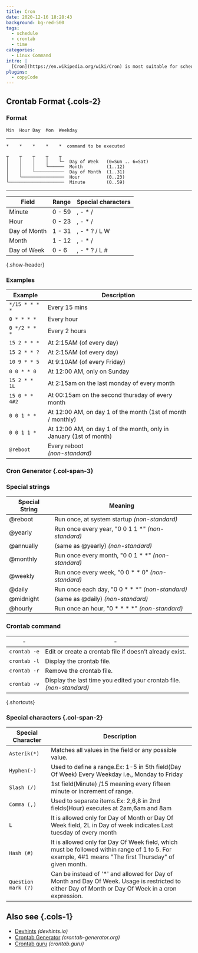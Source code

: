 ```yaml
---
title: Cron
date: 2020-12-16 18:28:43
background: bg-red-500
tags:
  - schedule
  - crontab
  - time
categories:
  - Linux Command
intro: |
  [Cron](https://en.wikipedia.org/wiki/Cron) is most suitable for scheduling repetitive tasks. Scheduling one-time tasks can be accomplished using the associated at utility.
plugins:
  - copyCode
---
```


## Crontab Format {.cols-2}

### Format

```
Min  Hour Day  Mon  Weekday
```

---

```
*    *    *    *    *  command to be executed
```

```
┬    ┬    ┬    ┬    ┬
│    │    │    │    └─  Day of Week   (0=Sun .. 6=Sat)
│    │    │    └──────  Month         (1..12)
│    │    └───────────  Day of Month  (1..31)
│    └────────────────  Hour          (0..23)
└─────────────────────  Minute        (0..59)
```

---

| Field        | Range  | Special characters |
| ------------ | ------ | ------------------ |
| Minute       | 0 - 59 | , - \* /           |
| Hour         | 0 - 23 | , - \* /           |
| Day of Month | 1 - 31 | , - \* ? / L W     |
| Month        | 1 - 12 | , - \* /           |
| Day of Week  | 0 - 6  | , - \* ? / L #     |

{.show-header}

### Examples

| Example        | Description                                                        |
| -------------- |--------------------------------------------------------------------|
| `*/15 * * * *` | Every 15 mins                                                      |
| `0 * * * *`    | Every hour                                                         |
| `0 */2 * * *`  | Every 2 hours                                                      |
| `15 2 * * *`   | At 2:15AM (of every day)                                           |
| `15 2 * * ?`   | At 2:15AM (of every day)                                           |
| `10 9 * * 5`   | At 9:10AM (of every Friday)                                        |
| `0 0 * * 0`    | At 12:00 AM, only on Sunday                                        |
| `15 2 * * 1L`  | At 2:15am on the last monday of every month                        |
| `15 0 * * 4#2` | At 00:15am on the second thursday of every month                   |
| `0 0 1 * *`    | At 12:00 AM, on day 1 of the month (1st of month / monthly)        |
| `0 0 1 1 *`    | At 12:00 AM, on day 1 of the month, only in January (1st of month) |
| `@reboot`      | Every reboot <br>_(non-standard)_                                  |


### Cron Generator {.col-span-3}

<widget name="cron"/>


### Special strings

| Special String | Meaning                                              |
| -------------- | ---------------------------------------------------- |
| @reboot        | Run once, at system startup _(non-standard)_         |
| @yearly        | Run once every year, "0 0 1 1 \*" _(non-standard)_   |
| @annually      | (same as @yearly) _(non-standard)_                   |
| @monthly       | Run once every month, "0 0 1 \* \*" _(non-standard)_ |
| @weekly        | Run once every week, "0 0 \* \* 0" _(non-standard)_  |
| @daily         | Run once each day, "0 0 \* \* \*" _(non-standard)_   |
| @midnight      | (same as @daily) _(non-standard)_                    |
| @hourly        | Run once an hour, "0 \* \* \* \*" _(non-standard)_   |

### Crontab command

| -            | -                                                                       |
| ------------ | ----------------------------------------------------------------------- |
| `crontab -e` | Edit or create a crontab file if doesn’t already exist.                 |
| `crontab -l` | Display the crontab file.                                               |
| `crontab -r` | Remove the crontab file.                                                |
| `crontab -v` | Display the last time you edited your crontab file.<br>_(non-standard)_ |

{.shortcuts}

### Special characters {.col-span-2}

| Special Character   | Description                                                                                                                                          |
| ------------------- | ---------------------------------------------------------------------------------------------------------------------------------------------------- |
| `Asterik(*)`        | Matches all values in the field or any possible value.                                                                                               |
| `Hyphen(-)`         | Used to define a range.Ex: 1-5 in 5th field(Day Of Week) Every Weekday i.e., Monday to Friday                                                        |
| `Slash (/)`         | 1st field(Minute) /15 meaning every fifteen minute or increment of range.                                                                            |
| `Comma (,)`         | Used to separate items.Ex: 2,6,8 in 2nd fields(Hour) executes at 2am,6am and 8am                                                                     |
| `L`                 | It is allowed only for Day of Month or Day Of Week field, 2L in Day of week indicates Last tuesday of every month                                    |
| `Hash (#)`          | It is allowed only for Day Of Week field, which must be followed within range of 1 to 5. For example, 4#1 means "The first Thursday" of given month. |
| `Question mark (?)` | Can be instead of '\*' and allowed for Day of Month and Day Of Week. Usage is restricted to either Day of Month or Day Of Week in a cron expression. |

## Also see {.cols-1}

- [Devhints](https://devhints.io/cron) _(devhints.io)_
- [Crontab Generator](https://crontab-generator.org/) _(crontab-generator.org)_
- [Crontab guru](https://crontab.guru/) _(crontab.guru)_
